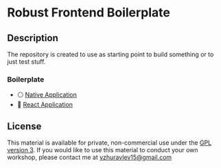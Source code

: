 # Robust Frontend Boilerplate

## Description
The repository is created to use as starting point to build something or to just test stuff.


### Boilerplate

- ⚪ [Native Application](native)
- 🔵 [React Application](react)

## License

This material is available for private, non-commercial use under the
[GPL version 3](http://www.gnu.org/licenses/gpl-3.0-standalone.html). If you
would like to use this material to conduct your own workshop, please contact me
at vzhuravlev15@gmail.com
